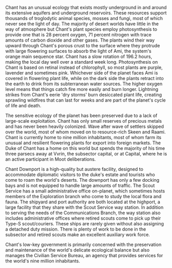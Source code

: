 
Chant has an unusual ecology that exists mostly underground in and around its extensive aquifers and underground reservoirs. These resources support thousands of troglodytic animal species, mosses and fungi, most of which never see the light of day. The majority of desert worlds have little in the way of atmosphere but Chant's plant species employ photosynthesis to provide one that is 28 percent oxygen, 71 percent nitrogen with trace amounts of carbon dioxide and other gases. The plants wind their way upward through Chant's porous crust to the surface where they protrude with large flowering surfaces to absorb the light of Ami, the system's orange main sequence star. Chant has a slow rotation of 196.2 hours, making the local day well over a standard week long. Photosynthesis on Chant is based on retinal instead of chlorophyll, so most plants are purple, lavender and sometimes pink. Whichever side of the planet faces Ami is covered in flowering plant life, while on the dark side the plants retract into the earth to drink from its subterranean water sources. The higher oxygen level means that things catch fire more easily and burn longer. Lightning strikes from Chant's eerie 'dry storms' burn desiccated plant life, creating sprawling wildfires that can last for weeks and are part of the planet's cycle of life and death.

The sensitive ecology of the planet has been preserved due to a lack of large-scale exploitation. Chant has only small reserves of precious metals and has never been heavily colonized. Wave after wave of settlers skipped over the world, most of whom moved on to resource-rich Skeen and Raami. Chant is currently home to nine million inhabitants, most of whom farm its unusual and resilient flowering plants for export into foreign markets. The Duke of Chant has a home on this world but spends the majority of his time three parsecs away at Vvrin, the subsector capital, or at Capital, where he is an active participant in Moot deliberations.

Chant Downport is a high-quality but austere facility, designed to accommodate diplomatic visitors to the duke's estate and tourists who come to roam the world's deserts. The downport has only a few docking bays and is not equipped to handle large amounts of traffic. The Scout Service has a small administrative office on-planet, which sometimes hosts members of the Exploration branch who come to study the local flora and fauna. The shipyard and port authority are both located at the highport, a large facility that they share with the Scout Service way station. In addition to serving the needs of the Communications Branch, the way station also includes administrative offices where retired scouts come to pick up their Type-S scout/couriers. These ships are rarely given without also assigning a detached duty mission. There is plenty of work to be done in the subsector and retired scouts make an excellent auxiliary work force.

Chant's low-key government is primarily concerned with the preservation and maintenance of the world's delicate ecological balance but also manages the Civilian Service Bureau, an agency that provides services for the world's nine million inhabitants.
